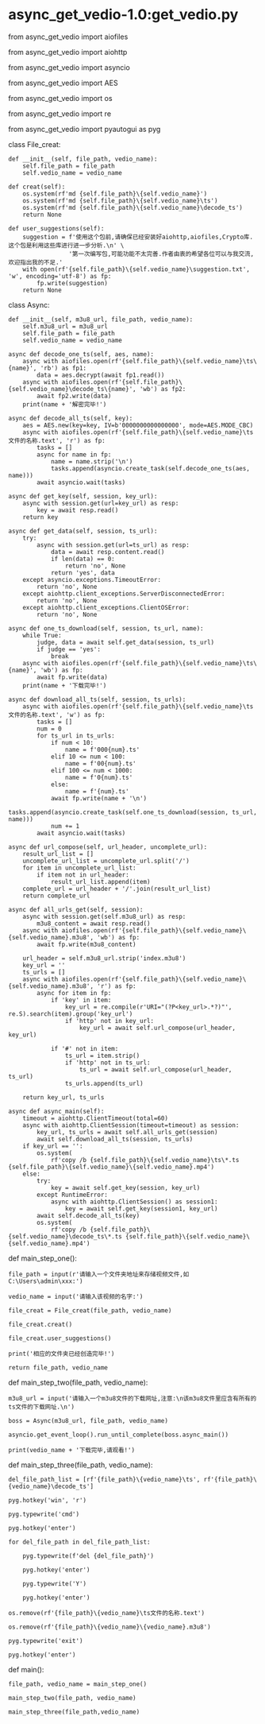 # async_get_vedio-1.0:get_vedio.py

from async_get_vedio import aiofiles

from async_get_vedio import aiohttp

from async_get_vedio import asyncio

from async_get_vedio import AES

from async_get_vedio import os

from async_get_vedio import re

from async_get_vedio import pyautogui as pyg


class File_creat:

    def __init__(self, file_path, vedio_name):
        self.file_path = file_path
        self.vedio_name = vedio_name

    def creat(self):
        os.system(rf'md {self.file_path}\{self.vedio_name}')
        os.system(rf'md {self.file_path}\{self.vedio_name}\ts')
        os.system(rf'md {self.file_path}\{self.vedio_name}\decode_ts')
        return None

    def user_suggestions(self):
        suggestion = f'使用这个包前,请确保已经安装好aiohttp,aiofiles,Crypto库.这个包是利用这些库进行进一步分析.\n' \
                     '第一次编写包,可能功能不太完善.作者由衷的希望各位可以与我交流,欢迎指出我的不足.'
        with open(rf'{self.file_path}\{self.vedio_name}\suggestion.txt', 'w', encoding='utf-8') as fp:
            fp.write(suggestion)
        return None


class Async:

    def __init__(self, m3u8_url, file_path, vedio_name):
        self.m3u8_url = m3u8_url
        self.file_path = file_path
        self.vedio_name = vedio_name

    async def decode_one_ts(self, aes, name):
        async with aiofiles.open(rf'{self.file_path}\{self.vedio_name}\ts\{name}', 'rb') as fp1:
            data = aes.decrypt(await fp1.read())
        async with aiofiles.open(rf'{self.file_path}\{self.vedio_name}\decode_ts\{name}', 'wb') as fp2:
            await fp2.write(data)
        print(name + '解密完毕!')

    async def decode_all_ts(self, key):
        aes = AES.new(key=key, IV=b'0000000000000000', mode=AES.MODE_CBC)
        async with aiofiles.open(rf'{self.file_path}\{self.vedio_name}\ts文件的名称.text', 'r') as fp:
            tasks = []
            async for name in fp:
                name = name.strip('\n')
                tasks.append(asyncio.create_task(self.decode_one_ts(aes, name)))
            await asyncio.wait(tasks)

    async def get_key(self, session, key_url):
        async with session.get(url=key_url) as resp:
            key = await resp.read()
        return key

    async def get_data(self, session, ts_url):
        try:
            async with session.get(url=ts_url) as resp:
                data = await resp.content.read()
                if len(data) == 0:
                    return 'no', None
                return 'yes', data
        except asyncio.exceptions.TimeoutError:
            return 'no', None
        except aiohttp.client_exceptions.ServerDisconnectedError:
            return 'no', None
        except aiohttp.client_exceptions.ClientOSError:
            return 'no', None

    async def one_ts_download(self, session, ts_url, name):
        while True:
            judge, data = await self.get_data(session, ts_url)
            if judge == 'yes':
                break
        async with aiofiles.open(rf'{self.file_path}\{self.vedio_name}\ts\{name}', 'wb') as fp:
            await fp.write(data)
        print(name + '下载完毕!')

    async def download_all_ts(self, session, ts_urls):
        async with aiofiles.open(rf'{self.file_path}\{self.vedio_name}\ts文件的名称.text', 'w') as fp:
            tasks = []
            num = 0
            for ts_url in ts_urls:
                if num < 10:
                    name = f'000{num}.ts'
                elif 10 <= num < 100:
                    name = f'00{num}.ts'
                elif 100 <= num < 1000:
                    name = f'0{num}.ts'
                else:
                    name = f'{num}.ts'
                await fp.write(name + '\n')
                tasks.append(asyncio.create_task(self.one_ts_download(session, ts_url, name)))
                num += 1
            await asyncio.wait(tasks)

    async def url_compose(self, url_header, uncomplete_url):
        result_url_list = []
        uncomplete_url_list = uncomplete_url.split('/')
        for item in uncomplete_url_list:
            if item not in url_header:
                result_url_list.append(item)
        complete_url = url_header + '/'.join(result_url_list)
        return complete_url

    async def all_urls_get(self, session):
        async with session.get(self.m3u8_url) as resp:
            m3u8_content = await resp.read()
        async with aiofiles.open(rf'{self.file_path}\{self.vedio_name}\{self.vedio_name}.m3u8', 'wb') as fp:
            await fp.write(m3u8_content)

        url_header = self.m3u8_url.strip('index.m3u8')
        key_url = ''
        ts_urls = []
        async with aiofiles.open(rf'{self.file_path}\{self.vedio_name}\{self.vedio_name}.m3u8', 'r') as fp:
            async for item in fp:
                if 'key' in item:
                    key_url = re.compile(r'URI="(?P<key_url>.*?)"', re.S).search(item).group('key_url')
                    if 'http' not in key_url:
                        key_url = await self.url_compose(url_header, key_url)

                if '#' not in item:
                    ts_url = item.strip()
                    if 'http' not in ts_url:
                        ts_url = await self.url_compose(url_header, ts_url)
                    ts_urls.append(ts_url)

        return key_url, ts_urls

    async def async_main(self):
        timeout = aiohttp.ClientTimeout(total=60)
        async with aiohttp.ClientSession(timeout=timeout) as session:
            key_url, ts_urls = await self.all_urls_get(session)
            await self.download_all_ts(session, ts_urls)
        if key_url == '':
            os.system(
                rf'copy /b {self.file_path}\{self.vedio_name}\ts\*.ts {self.file_path}\{self.vedio_name}\{self.vedio_name}.mp4')
        else:
            try:
                key = await self.get_key(session, key_url)
            except RuntimeError:
                async with aiohttp.ClientSession() as session1:
                    key = await self.get_key(session1, key_url)
            await self.decode_all_ts(key)
            os.system(
                rf'copy /b {self.file_path}\{self.vedio_name}\decode_ts\*.ts {self.file_path}\{self.vedio_name}\{self.vedio_name}.mp4')


def main_step_one():

    file_path = input(r'请输入一个文件夹地址来存储视频文件,如 C:\Users\admin\xxx:')
    
    vedio_name = input('请输入该视频的名字:')
    
    file_creat = File_creat(file_path, vedio_name)
    
    file_creat.creat()
    
    file_creat.user_suggestions()
    
    print('相应的文件夹已经创造完毕!')
    
    return file_path, vedio_name


def main_step_two(file_path, vedio_name):

    m3u8_url = input('请输入一个m3u8文件的下载网址,注意:\n该m3u8文件里应含有所有的ts文件的下载网址.\n')
    
    boss = Async(m3u8_url, file_path, vedio_name)
    
    asyncio.get_event_loop().run_until_complete(boss.async_main())
    
    print(vedio_name + '下载完毕,请观看!')


def main_step_three(file_path, vedio_name):

    del_file_path_list = [rf'{file_path}\{vedio_name}\ts', rf'{file_path}\{vedio_name}\decode_ts']

    pyg.hotkey('win', 'r')
    
    pyg.typewrite('cmd')
    
    pyg.hotkey('enter')

    for del_file_path in del_file_path_list:
    
        pyg.typewrite(f'del {del_file_path}')
        
        pyg.hotkey('enter')
        
        pyg.typewrite('Y')
        
        pyg.hotkey('enter')
        
    os.remove(rf'{file_path}\{vedio_name}\ts文件的名称.text')
    
    os.remove(rf'{file_path}\{vedio_name}\{vedio_name}.m3u8')

    pyg.typewrite('exit')
    
    pyg.hotkey('enter')


def main():

    file_path, vedio_name = main_step_one()
    
    main_step_two(file_path, vedio_name)
    
    main_step_three(file_path,vedio_name)
